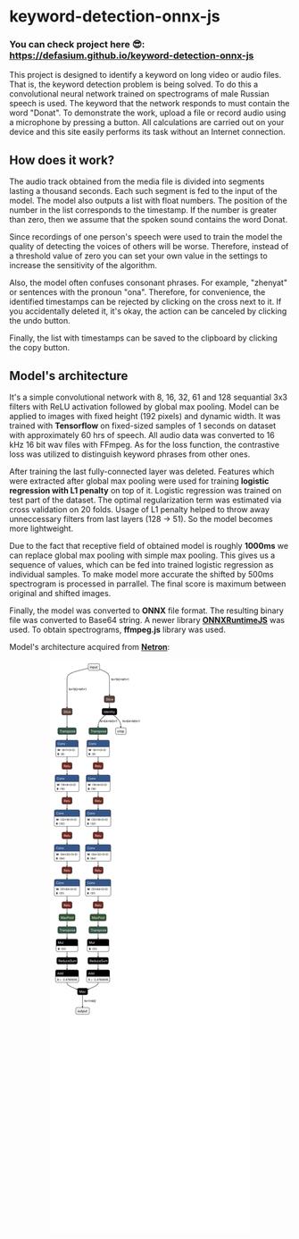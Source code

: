 # keyword-detection-onnx-js

### You can check project here 😎: https://defasium.github.io/keyword-detection-onnx-js

This project is designed to identify a keyword on long video or audio files.
That is, the keyword detection problem is being solved. To do this a convolutional neural network trained on spectrograms of male Russian speech is used.
The keyword that the network responds to must contain the word "Donat".
To demonstrate the work, upload a file or record audio using a microphone by pressing a button.
All calculations are carried out on your device and this site easily performs its task without an Internet connection.

## How does it work?
The audio track obtained from the media file is divided into segments lasting a thousand seconds.
Each such segment is fed to the input of the model. The model also outputs a list with float numbers. The position of the number in the list corresponds to the timestamp.
If the number is greater than zero, then we assume that the spoken sound contains the word Donat.

Since recordings of one person's speech were used to train the model the quality of detecting the voices of others will be worse.
Therefore, instead of a threshold value of zero you can set your own value in the settings to increase the sensitivity of the algorithm.

Also, the model often confuses consonant phrases. For example, "zhenyat" or sentences with the pronoun "ona".
Therefore, for convenience, the identified timestamps can be rejected by clicking on the cross next to it.
If you accidentally deleted it, it's okay, the action can be canceled by clicking the undo button.

Finally, the list with timestamps can be saved to the clipboard by clicking the copy button.

## Model's architecture

It's a simple convolutional network with 8, 16, 32, 61 and 128 sequantial 3x3 filters with ReLU activation followed by global max pooling. Model can be applied to images with fixed height (192 pixels) and dynamic width. It was trained with __Tensorflow__ on fixed-sized samples of 1 seconds on dataset with approximately 60 hrs of speech. All audio data was converted to 16 kHz 16 bit wav files with FFmpeg. As for the loss function, the contrastive loss was utilized to distinguish keyword phrases from other ones.

After training the last fully-connected layer was deleted. Features which were extracted after global max pooling were used for training __logistic regression with L1 penalty__ on top of it. Logistic regression was trained on test part of the dataset. The optimal regularization term was estimated via cross validation on 20 folds. Usage of L1 penalty helped to throw away unneccessary filters from last layers (128 -> 51). So the model becomes more lightweight. 

Due to the fact that receptive field of obtained model is roughly __1000ms__ we can replace global max pooling with simple max pooling. This gives us a sequence of values, which can be fed into trained logistic regression as individual samples. 
To make model more accurate the shifted by 500ms spectrogram is processed in parrallel. The final score is maximum between original and shifted images.

Finally, the model was converted to __ONNX__ file format. The resulting binary file was converted to Base64 string.
A newer library [__ONNXRuntimeJS__](https://github.com/microsoft/onnxruntime/tree/master/js/web) was used.
To obtain spectrograms, __ffmpeg.js__ library was used.

Model's architecture acquired from [__Netron__](https://github.com/lutzroeder/netron):

<p align='center'>
  <img src='media/asrStructure.svg'/>
</p>
